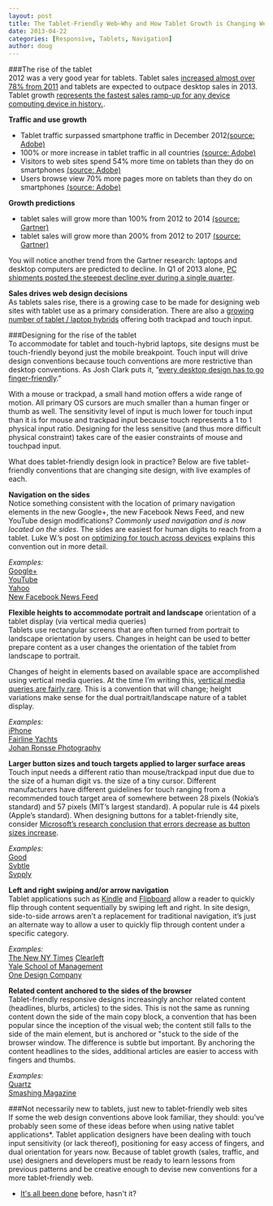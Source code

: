```yaml
---
layout: post
title: The Tablet-Friendly Web—Why and How Tablet Growth is Changing Web Design Conventions 
date: 2013-04-22
categories: [Responsive, Tablets, Navigation]
author: doug
---
```


###The rise of the tablet  
2012 was a very good year for tablets. Tablet sales [increased almost over 78% from 2011](http://techcrunch.com/2013/03/27/idc-tablet-growth-2012-2017/) and tablets are expected to outpace desktop sales in 2013. Tablet growth [represents the fastest sales ramp-up for any device computing device in history.](http://www.businessinsider.com/bii-report-how-tablet-sales-are-exploding-this-year-2012-12). <!-- more --> 

**Traffic and use growth**  
- Tablet traffic surpassed smartphone traffic in December 2012[(source: Adobe)](http://blogs.adobe.com/digitalmarketing/digital-index/tablets-trump-smartphones-in-global-website-traffic/)  
- 100% or more increase in tablet traffic in all countries [(source: Adobe)](http://blogs.adobe.com/digitalmarketing/digital-index/tablets-trump-smartphones-in-global-website-traffic/)  
- Visitors to web sites spend 54% more time on tablets than they do on smartphones [(source: Adobe)](http://blogs.adobe.com/digitalmarketing/digital-index/tablets-trump-smartphones-in-global-website-traffic/)  
- Users browse view 70% more pages more on tablets than they do on smartphones [(source: Adobe)](http://blogs.adobe.com/digitalmarketing/digital-index/tablets-trump-smartphones-in-global-website-traffic/)  

**Growth predictions**  
- tablet sales will grow more than 100% from 2012 to 2014 [(source: Gartner)](http://www.gartner.com/newsroom/id/2408515)  
- tablet sales will grow more than 200% from 2012 to 2017   [(source: Gartner)](http://www.gartner.com/newsroom/id/2408515)   

You will notice another trend from the Gartner research: laptops and desktop computers are predicted to decline. In Q1 of 2013 alone, [PC shipments posted the steepest decline ever during a single quarter](http://www.idc.com/getdoc.jsp?containerId=prUS24065413).  

**Sales drives web design decisions**  
As tablets sales rise, there is a growing case to be made for designing web sites with tablet use as a primary consideration. There are also a [growing number of tablet / laptop hybrids](http://www.webmonkey.com/2013/04/what-the-tablet-laptop-hybrid-means-for-web-developers/) offering both trackpad and touch input. 

###Designing for the rise of the tablet  
To accommodate for tablet and touch-hybrid laptops, site designs must be touch-friendly beyond just the mobile breakpoint. Touch input will drive design conventions because touch conventions are more restrictive than desktop conventions. As Josh Clark puts it, “[every desktop design has to go finger-friendly](http://globalmoxie.com/blog/desktop-touch-design.shtml).” 

With a mouse or trackpad, a small hand motion offers a wide range of motion. All primary OS cursors are much smaller than a human finger or thumb as well. The sensitivity level of input is much lower for touch input than it is for mouse and trackpad input because touch represents a 1 to 1 physical input ratio. Designing for the less sensitive (and thus more difficult physical constraint) takes care of the easier constraints of mouse and touchpad input.  

What does tablet-friendly design look in practice? Below are five tablet-friendly conventions that are changing site design, with live examples of each. 

**Navigation on the sides**  
Notice something consistent with the location of primary navigation elements in the new Google+, the new Facebook News Feed, and new YouTube design modifications? *Commonly used navigation and is now located on the sides*. The sides are easiest for human digits to reach from a tablet. Luke W.’s post on [optimizing for touch across devices](http://www.lukew.com/ff/entry.asp?1649) explains this convention out in more detail.

*Examples:*  
[Google+](https://plus.google.com/)  
[YouTube](http://www.youtube.com/)  
[Yahoo](http://www.yahoo.com/)  
[New Facebook News Feed](https://www.facebook.com/about/newsfeed)  

**Flexible heights to accommodate portrait and landscape**   orientation of a tablet display (via vertical media queries)  
Tablets use rectangular screens that are often turned from portrait to landscape orientation by users. Changes in height can be used to better prepare content as a user changes the orientation of the tablet from landscape to portrait. 

Changes of height in elements based on available space are accomplished using vertical media queries. At the time I’m writing this, [vertical media queries are fairly rare](http://responsive.ly/2013/03/use-cases-for-vertical-media-queries/). This is a convention that will change; height variations make sense for the dual portrait/landscape nature of a tablet display.

*Examples:*  
[iPhone](http://www.apple.com/iphone/)  
[Fairline Yachts](http://www.fairline.com/en/)  
[Johan Ronsse Photography](http://johanronsse.be/)  

**Larger button sizes and touch targets applied to larger surface areas**  
Touch input needs a different ratio than mouse/trackpad input due due to the size of a human digit vs. the size of a tiny cursor. Different manufacturers have different guidelines for touch ranging from a recommended touch target area of somewhere between 28 pixels (Nokia’s standard) and 57 pixels (MIT’s largest standard). A popular rule is 44 pixels (Apple’s standard). When designing buttons for a tablet-friendly site, consider [Microsoft’s research conclusion that errors decrease as button sizes increase](http://research.microsoft.com/pubs/75812/parhi-mobileHCI06.pdf).

*Examples:*  
[Good](http://www.good.is/)  
[Svbtle](https://svbtle.com/magazine)  
[Svpply](https://svpply.com/)  

**Left and right swiping and/or arrow navigation**  
Tablet applications such as [Kindle](http://www.amazon.com/gp/feature.html?ie=UTF8&docId=1000493771) and [Flipboard](http://flipboard.com/) allow a reader to quickly flip through content sequentially by swiping left and right. In site design, side-to-side arrows aren’t a replacement for traditional navigation, it’s just an alternate way to allow a user to quickly flip through content under a specific category.

*Examples:*  
[The New NY Times](http://www.nytimes.com/marketing/prototype/)  [Clearleft](http://clearleft.com/does/information-architecture)  
[Yale School of Management](http://explore.som.yale.edu/#/yale-experience/yale-university)  
[One Design Company](http://onedesigncompany.com)  

**Related content anchored to the sides of the browser**  
Tablet-friendly responsive designs increasingly anchor related content (headlines, blurbs, articles) to the sides. This is not the same as running content down the side of the main copy block, a convention that has been popular since the inception of the visual web; the content still falls to the side of the main element, but is anchored or "stuck to the side of the browser window. The difference is subtle but important. By anchoring the content headlines to the sides, additional articles are easier to access with fingers and thumbs.

*Examples:*  
[Quartz](http://qz.com/)  
[Smashing Magazine](http://www.smashingmagazine.com/)  

###Not necessarily new to tablets, just new to tablet-friendly web sites  
If some the web design conventions above look familiar, they should: you’ve probably seen some of these ideas before when using native tablet applications*. Tablet application designers have been dealing with touch input sensitivity (or lack thereof), positioning for easy access of fingers, and dual orientation for years now. Because of tablet growth (sales, traffic, and use) designers and developers must be ready to learn lessons from previous patterns and be creative enough to devise new conventions for a more tablet-friendly web.

* [It's all been done](http://www.youtube.com/watch?v=Zs3xXlXSOKk) before, hasn't it?  